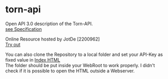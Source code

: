 # torn-api
Open API 3.0 description of the Torn-API.\
[see Specification](https://github.com/OAI/OpenAPI-Specification/blob/master/versions/3.0.2.md)

Online Resource hosted by JotDe \[2200962\]\
[Try out](https://jotde.be/torn-api)

You can also clone the Repository to a local folder and set your API-Key as fixed value in [Index HTML](./index.html)\
The folder should be put inside your WebRoot to work properly. I didn't check if it is possible to open the HTML outside a Webserver.

